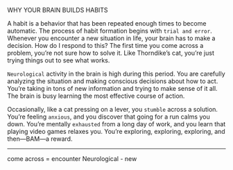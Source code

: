 WHY YOUR BRAIN BUILDS HABITS

A habit is a behavior that has been repeated enough times to become
automatic. The process of habit formation begins with `trial and error`.
Whenever you encounter a new situation in life, your brain has to
make a decision. How do I respond to this? The first time you come
across a problem, you’re not sure how to solve it. Like Thorndike’s cat,
you’re just trying things out to see what works.

`Neurological` activity in the brain is high during this period. You are
carefully analyzing the situation and making conscious decisions about
how to act. You’re taking in tons of new information and trying to
make sense of it all. The brain is busy learning the most effective
course of action.

Occasionally, like a cat pressing on a lever, you `stumble` across a
solution. You’re feeling `anxious`, and you discover that going for a run
calms you down. You’re mentally `exhausted` from a long day of work,
and you learn that playing video games relaxes you. You’re exploring,
exploring, exploring, and then—BAM—a reward.

---
come across = encounter
Neurological - new